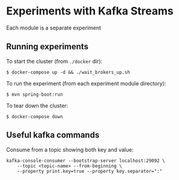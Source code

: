 # Experiments with Kafka Streams

Each module is a separate experiment

## Running experiments

To start the cluster (from `./docker` dir):
```
$ docker-compose up -d && ./wait_brokers_up.sh
```

To run the experiment (from each experiment module directory):
```
$ mvn spring-boot:run
```

To tear down the cluster:
```
$ docker-compose down 
```


## Useful kafka commands

Consume from a topic showing both key and value:
```
kafka-console-consumer --bootstrap-server localhost:29092 \
    --topic <topic-name> --from-beginning \
    --property print.key=true --property key.separator=":"
```